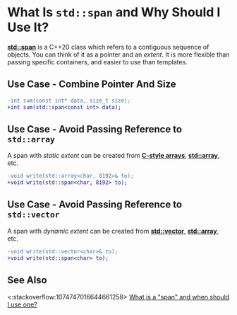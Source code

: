 # What Is `std::span` and Why Should I Use It?

**[std::span](https://en.cppreference.com/w/cpp/container/span)**
is a C++20 class which refers to a contiguous sequence of objects.
You can think of it as a pointer and an *extent*.
It is more flexible than passing specific containers,
and easier to use than templates.

## Use Case - Combine Pointer And Size
```diff
-int sum(const int* data, size_t size);
+int sum(std::span<const int> data);
```

## Use Case - Avoid Passing Reference to `std::array`
A span with *static extent* can be created from
**[C-style arrays](https://en.cppreference.com/w/cpp/language/array)**,
**[std::array](https://en.cppreference.com/w/cpp/container/array)**, etc.
```diff
-void write(std::array<char, 8192>& to);
+void write(std::span<char, 8192> to);
```


## Use Case - Avoid Passing Reference to `std::vector` 
A span with *dynamic extent* can be created from
**[std::vector](https://en.cppreference.com/w/cpp/container/vector)**,
**[std::array](https://en.cppreference.com/w/cpp/container/array)**, etc.
```diff
-void write(std::vector<char>& to);
+void write(std::span<char> to);
```

## See Also
<:stackoverflow:1074747016644661258>
[What is a "span" and when should I use one?](https://stackoverflow.com/q/45723819/5740428)

